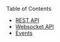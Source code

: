 Table of Contents

- [REST API](docs/rest_api.md)
- [Websocket API](docs/ws_api.md)
- [Events](docs/events.md)
